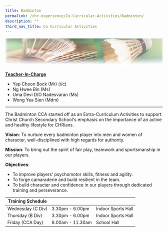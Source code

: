 ```yaml
---
title: Badminton
permalink: /chr-experience/Co-Curricular-Activities/Badminton/
description: ""
third_nav_title: Co Curricular Activities
---
```



![](/images/CCA/BADMINTON.jpg)

<strong><u>Teacher-In-Charge</u></strong>
* Yap Choon Bock (Mr) (i/c)
* Ng Hwee Bin (Ms)
* Uma Devi D/O Nadesvaran (Ms)
* Wong Yea Sien (Mdm)

<hr>

The Badminton CCA started off as an Extra-Curriculum Activities to support Christ Church Secondary School's emphasis on the importance of an active and healthy lifestyle for CHRians.

**Vision**: To nurture every badminton player into men and women of character, well-disciplined with high regards for authority. 

**Mission**: To bring out the spirit of fair play, teamwork and sportsmanship in our players. 

**Objectives**:
* To improve players’ psychomotor skills, fitness and agility.
* To forge camaraderie and build resilient in the team.
* To build character and confidence in our players through dedicated training and perseverance.

| Training Schedule |  |  |
| -- | -- | -- |
| Wednesday (C Div) | 3.30pm - 6.00pm | Indoor Sports Hall |
| Thursday (B Div) | 3.30pm - 6.00pm | Indoor Sports Hall |
| Friday (CCA Day) | 8.00am - 11.30am | School Hall |